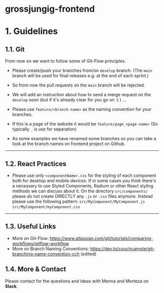 # grossjungig-frontend

# 1. Guidelines

## 1.1. Git

From now on we want to follow some of Git-Flow principles.

* Please create/push your branches from/on ``develop`` branch. (The ``main`` branch will be used for final releases e.g. at the end of each sprint.)

* So from now the pull requests on the ``main`` branch will be rejected.

* We will add an instruction about how to send a merge request on the ``develop`` soon (but if it's already clear for you go on :) ) ...

* Please use ``feature/<branch-name>`` as the naming convention for your branches.

* If this is a page of the website it would be ``feature/page_<page-name>`` (So typically ``_`` is use for separation)

* As some examples we have renamed some branches so you can take a look at the branch names on frontend project on Github.

___

## 1.2. React Practices
* Please use only ``<componentName>.css`` for the styling of each component both for desktop and mobile devices. If in some cases you think there's a necessary to use Styled Components, Radium or other React styling methods we can discuss about it.
On the directory ``src/components/`` please do not create DIRECTLY any ``.js`` or ``.css`` files anymore. Instead please use the following pattern:
``src/MyComponent/MyComponent.js``
``src/MyComponent/myComponent.css``

___

## 1.3. Useful Links
* More on Git-Flow: https://www.atlassian.com/git/tutorials/comparing-workflows/gitflow-workflow
* More on Branch Naming Conventions: https://dev.to/couchcamote/git-branching-name-convention-cch (edited) 

## 1.4. More & Contact
Please contact for the questions and ideas with Menna and Morteza on __Slack__.
